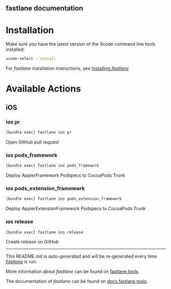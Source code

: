 fastlane documentation
----

# Installation

Make sure you have the latest version of the Xcode command line tools installed:

```sh
xcode-select --install
```

For _fastlane_ installation instructions, see [Installing _fastlane_](https://docs.fastlane.tools/#installing-fastlane)

# Available Actions

## iOS

### ios pr

```sh
[bundle exec] fastlane ios pr
```

Open GitHub pull request

### ios pods_framework

```sh
[bundle exec] fastlane ios pods_framework
```

Deploy AppierFramework Podspecs to CocoaPods Trunk

### ios pods_extension_framework

```sh
[bundle exec] fastlane ios pods_extension_framework
```

Deploy AppierExtensionFramework Podspecs to CocoaPods Trunk

### ios release

```sh
[bundle exec] fastlane ios release
```

Create release on GitHub

----

This README.md is auto-generated and will be re-generated every time [_fastlane_](https://fastlane.tools) is run.

More information about _fastlane_ can be found on [fastlane.tools](https://fastlane.tools).

The documentation of _fastlane_ can be found on [docs.fastlane.tools](https://docs.fastlane.tools).
